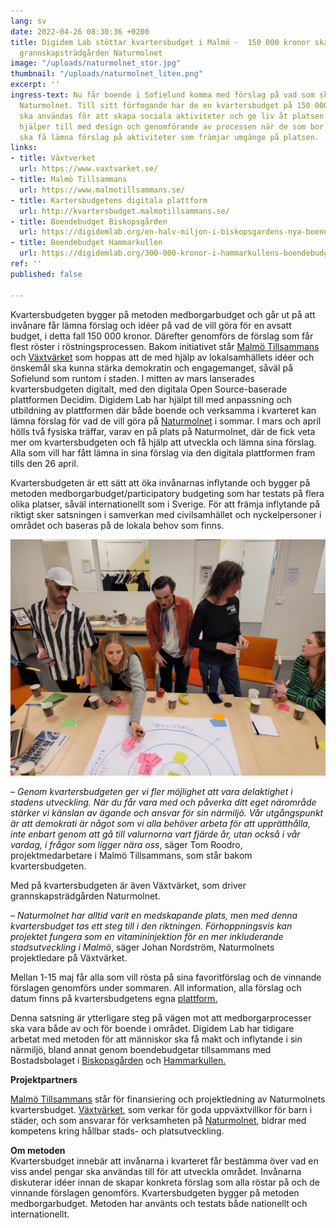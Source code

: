 ```yaml
---
lang: sv
date: 2022-04-26 08:30:36 +0200
title: Digidem Lab stöttar kvartersbudget i Malmö -  150 000 kronor ska ge liv åt
  grannskapsträdgården Naturmolnet
image: "/uploads/naturmolnet_stor.jpg"
thumbnail: "/uploads/naturmolnet_liten.png"
excerpt: ''
ingress-text: Nu får boende i Sofielund komma med förslag på vad som ska hända i grannskapsträdgården
  Naturmolnet. Till sitt förfogande har de en kvartersbudget på 150 000 kronor som
  ska användas för att skapa sociala aktiviteter och ge liv åt platsen. Digidem Lab
  hjälper till med design och genomförande av processen när de som bor i kvarteret
  ska få lämna förslag på aktiviteter som främjar umgänge på platsen.
links:
- title: Växtverket
  url: https://www.vaxtvarket.se/
- title: Malmö Tillsammans
  url: https://www.malmotillsammans.se/
- title: Kartersbudgetens digitala plattform
  url: http://kvartersbudget.malmotillsammans.se/
- title: Boendebudget Biskopsgården
  url: https://digidemlab.org/en-halv-miljon-i-biskopsgardens-nya-boendebudget/
- title: Boendebudget Hammarkullen
  url: https://digidemlab.org/300-000-kronor-i-hammarkullens-boendebudget/
ref: ''
published: false

---
```

Kvartersbudgeten bygger på metoden medborgarbudget och går ut på att invånare får lämna förslag och idéer på vad de vill göra för en avsatt budget, i detta fall 150 000 kronor. Därefter genomförs de förslag som får flest röster i röstningsprocessen. Bakom initiativet står [Malmö Tillsammans](https://www.malmotillsammans.se/) och [Växtvärket](https://www.vaxtvarket.se/) som hoppas att de med hjälp av lokalsamhällets idéer och önskemål ska kunna stärka demokratin och engagemanget, såväl på Sofielund som runtom i staden. I mitten av mars lanserades kvartersbudgeten digitalt, med den digitala Open Source-baserade plattformen Decidim. Digidem Lab har hjälpt till med anpassning och utbildning av plattformen där både boende och verksamma i kvarteret kan lämna förslag för vad de vill göra på [Naturmolnet](https://www.vaxtvarket.se/naturmolnet/) i sommar. I mars och april hölls två fysiska träffar, varav en på plats på Naturmolnet, där de fick veta mer om kvartersbudgeten och få hjälp att utveckla och lämna sina förslag. Alla som vill har fått lämna in sina förslag via den digitala plattformen fram tills den 26 april. 

Kvartersbudgeten är ett sätt att öka invånarnas inflytande och bygger på metoden medborgarbudget/participatory budgeting som har testats på flera olika platser, såväl internationellt som i Sverige. För att främja inflytande på riktigt sker satsningen i samverkan med civilsamhället och nyckelpersoner i området och baseras på de lokala behov som finns.

![](/uploads/20220302_135424.jpg)  
  
– _Genom kvartersbudgeten ger vi fler möjlighet att vara delaktighet i stadens utveckling. När du får vara med och påverka ditt eget närområde stärker vi känslan av ägande och ansvar för sin närmiljö. Vår utgångspunkt är att demokrati är något som vi alla behöver arbeta för att upprätthålla, inte enbart genom att gå till valurnorna vart fjärde år, utan också i vår vardag, i frågor som ligger nära oss_, säger Tom Roodro, projektmedarbetare i Malmö Tillsammans, som står bakom kvartersbudgeten.

Med på kvartersbudgeten är även Växtvärket, som driver grannskapsträdgården Naturmolnet.

– _Naturmolnet har alltid varit en medskapande plats, men med denna kvartersbudget tas ett steg till i den riktningen. Förhoppningsvis kan projektet fungera som en vitamininjektion för en mer inkluderande stadsutveckling i Malmö_, säger Johan Nordström, Naturmolnets projektledare på Växtvärket.

Mellan 1-15 maj får alla som vill rösta på sina favoritförslag och de vinnande förslagen genomförs under sommaren. All information, alla förslag och datum finns på kvartersbudgetens egna [plattform.](http://kvartersbudget.malmotillsammans.se/)

Denna satsning är ytterligare steg på vägen mot att medborgarprocesser ska vara både av och för boende i området. Digidem Lab har tidigare arbetat med metoden för att människor ska få makt och inflytande i sin närmiljö, bland annat genom boendebudgetar tillsammans med Bostadsbolaget i [Biskopsgården](https://digidemlab.org/en-halv-miljon-i-biskopsgardens-nya-boendebudget/) och [Hammarkullen.](https://digidemlab.org/300-000-kronor-i-hammarkullens-boendebudget/)  

**Projektpartners** 

[Malmö Tillsammans](https://www.malmotillsammans.se/) står för finansiering och projektledning av Naturmolnets kvartersbudget. [Växtvärket](https://www.vaxtvarket.se/), som verkar för goda uppväxtvillkor för barn i städer, och som ansvarar för verksamheten på [Naturmolnet](https://www.vaxtvarket.se/naturmolnet/), bidrar med kompetens kring hållbar stads- och platsutveckling.

**Om metoden**  
Kvartersbudget innebär att invånarna i kvarteret får bestämma över vad en viss andel pengar ska användas till för att utveckla området. Invånarna diskuterar idéer innan de skapar konkreta förslag som alla röstar på och de vinnande förslagen genomförs. Kvartersbudgeten bygger på metoden medborgarbudget. Metoden har använts och testats både nationellt och internationellt.